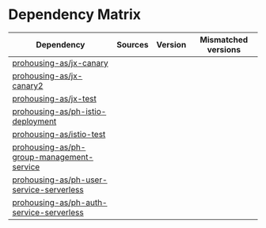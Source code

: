 # Dependency Matrix

Dependency | Sources | Version | Mismatched versions
---------- | ------- | ------- | -------------------
[prohousing-as/jx-canary](https://github.com/prohousing-as/jx-canary.git) |  | []() | 
[prohousing-as/jx-canary2](https://github.com/prohousing-as/jx-canary2.git) |  | []() | 
[prohousing-as/jx-test](https://github.com/prohousing-as/jx-test.git) |  | []() | 
[prohousing-as/ph-istio-deployment](https://github.com/prohousing-as/ph-istio-deployment.git) |  | []() | 
[prohousing-as/istio-test](https://github.com/prohousing-as/istio-test.git) |  | []() | 
[prohousing-as/ph-group-management-service](https://github.com/prohousing-as/ph-group-management-service.git) |  | []() | 
[prohousing-as/ph-user-service-serverless](https://github.com/prohousing-as/ph-user-service-serverless.git) |  | []() | 
[prohousing-as/ph-auth-service-serverless](https://github.com/prohousing-as/ph-auth-service-serverless.git) |  | []() | 
